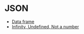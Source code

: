 # JSON

  * [Data frame](df.dm)
  * [Infinity, Undefined, Not a number](spec.dm)



```
```

```
```

```
```


